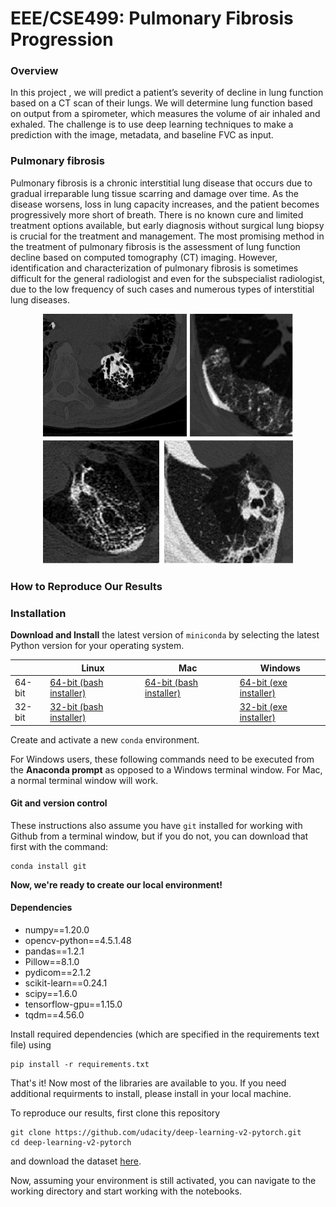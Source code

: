 # EEE/CSE499: Pulmonary Fibrosis Progression

### Overview

In this project , we will predict a patient’s severity of decline in lung function based on a CT scan of their lungs. We will determine lung function based on output from a spirometer, which measures the volume of air inhaled and exhaled. The challenge is to use deep learning techniques to make a prediction with the image, metadata, and baseline FVC as input.

### Pulmonary fibrosis
Pulmonary fibrosis is a chronic interstitial lung disease that occurs due to gradual irreparable lung tissue scarring and damage over time. As the disease worsens, loss in lung capacity increases, and the patient becomes progressively more short of breath. There is no known cure and limited treatment options available, but early diagnosis without surgical lung biopsy is crucial for the treatment and management. The most promising method in the treatment of pulmonary fibrosis is the assessment of lung function decline based on computed tomography (CT) imaging. However, identification and characterization of pulmonary fibrosis is sometimes difficult for the general radiologist and even for the subspecialist radiologist, due to the low frequency of such cases and numerous types of interstitial lung diseases.

<p align="center">
  <img width="400" height="400" src="https://github.com/shazzad-hasan/EEE-CSE499/blob/master/explainability.png" />
</p>

### How to Reproduce Our Results


### Installation
**Download and Install** the latest version of `miniconda` by selecting the latest Python version for your operating system.

|      | Linux | Mac  | Windows |
| ---- | ----- | ---- | ------- |
| 64-bit | [64-bit (bash installer)][lin64] | [64-bit (bash installer)][mac64] | [64-bit (exe installer)][win64]
| 32-bit | [32-bit (bash installer)][lin32] |  | [32-bit (exe installer)][win32]

[win64]: https://repo.continuum.io/miniconda/Miniconda3-latest-Windows-x86_64.exe
[win32]: https://repo.continuum.io/miniconda/Miniconda3-latest-Windows-x86.exe
[mac64]: https://repo.continuum.io/miniconda/Miniconda3-latest-MacOSX-x86_64.sh
[lin64]: https://repo.continuum.io/miniconda/Miniconda3-latest-Linux-x86_64.sh
[lin32]: https://repo.continuum.io/miniconda/Miniconda3-latest-Linux-x86.sh

Create and activate a new `conda` environment.

For Windows users, these following commands need to be executed from the **Anaconda prompt** as opposed to a Windows terminal window. For Mac, a normal terminal window will work. 

#### Git and version control
These instructions also assume you have `git` installed for working with Github from a terminal window, but if you do not, you can download that first with the command:
```
conda install git
```

**Now, we're ready to create our local environment!**

#### Dependencies
- numpy==1.20.0
- opencv-python==4.5.1.48
- pandas==1.2.1
- Pillow==8.1.0
- pydicom==2.1.2
- scikit-learn==0.24.1
- scipy==1.6.0
- tensorflow-gpu==1.15.0
- tqdm==4.56.0

Install required dependencies (which are specified in the requirements text file) using 
```
pip install -r requirements.txt
```
That's it! Now most of the libraries are available to you. If you need additional requirments to install, please install in your local machine. 

To reproduce our results, first clone this repository
```
git clone https://github.com/udacity/deep-learning-v2-pytorch.git
cd deep-learning-v2-pytorch
```
and download the dataset [here](https://www.kaggle.com/c/osic-pulmonary-fibrosis-progression).

Now, assuming your environment is still activated, you can navigate to the working directory and start working with the notebooks.

